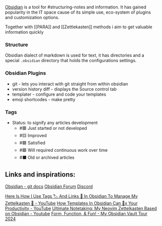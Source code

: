 [Obsidian](https://obsidian.md/) is a tool for #structuring-notes and information. It has gained popularity in the IT space cause of its simple use, eco-system of plugins and customization options. 

Together with [[PARA]] and [[Zettlekasten]] methods i aim to get valuable information quickly

### Structure
Obsidian dialect of markdown is used for text, it has directories and a special `.obsidian` directory that holds the configurations settings. 


### Obsidian Plugins
- git - lets you interact with git straight from within obsidian
- version history diff - displays the Source control tab
- templater - configure and code your templates
- emoji shortcodes - make pretty

### Tags
- Status: to signify any articles development
	- #🟥 Just started or not developed
	- #🟨 Improved
	- #🟩 Satisfied
	- #🟪 Will required continuous work over time
	- #⬛ Old or archived articles
 



## Links and inspirations:

[Obsidian - git docs](https://publish.obsidian.md/git-doc/Start+here)
[Obsidian Forum](https://forum.obsidian.md/)
[Discord](https://discord.com/invite/obsidianmd)


[Here Is How I Use Tags 🏷️ And Links 🔗️ In Obsidian To Manage My Zettelkasten 📝️ - YouTube](https://www.youtube.com/watch?v=zIh1S7ra3aI)
[How Templates In Obsidian Can 💯️x Your Productivity - YouTube](https://www.youtube.com/watch?v=1eUxQo6Dy7k)
[Ultimate Notetaking: My Neovim Zettelkasten Based on Obsidian - Youtube](https://www.youtube.com/watch?v=zIGJ8NTHF4k)
[Form, Function, & Fun! - My Obsidian Vault Tour 2024](https://www.youtube.com/watch?v=rAkerV8rlow)

